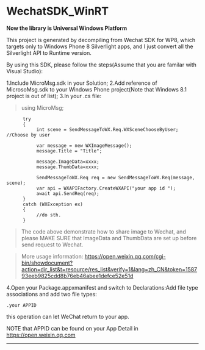 # WechatSDK_WinRT

**Now the library is Universal Windows Platform** 

This project is generated by decompiling from Wechat SDK for WP8, which targets only to Windows Phone 8 Silverlight apps, and I just convert all the Silverlight API to Runtime version.

By using this SDK, please follow the steps(Assume that you are familar with Visual Studio):

1.Include MicroMsg.sdk in your Solution;
2.Add reference of MicrosoMsg.sdk to your Windows Phone project(Note that Windows 8.1 project is out of list);
3.In your .cs file: 

>using MicroMsg;

          try
          {
               int scene = SendMessageToWX.Req.WXSceneChooseByUser; //Choose by user
            
               var message = new WXImageMessage();
               message.Title = "Title";
            
               message.ImageData=xxxx;
               message.ThumbData=xxxx;
            
               SendMessageToWX.Req req = new SendMessageToWX.Req(message, scene);
               var api = WXAPIFactory.CreateWXAPI("your app id ");
               await api.SendReq(req);
          }
          catch (WXException ex)
          {
               //do sth.
          }
>The code above demonstrate how to share image to Wechat, and please MAKE SURE that ImageData and ThumbData are set up before send request to Wechat.

>More usage information: https://open.weixin.qq.com/cgi-bin/showdocument?action=dir_list&t=resource/res_list&verify=1&lang=zh_CN&token=158793eeb9825cdd8b76eb46abee1defce52e51d

4.Open your Package.appxmanifest and switch to Declarations:Add file type associations and add two file types:

    .your APPID
    
this operation can let WeChat return to your app. 

NOTE that APPID can be found on your App Detail in https://open.weixin.qq.com

-----------------------------------------------------------------------------------
